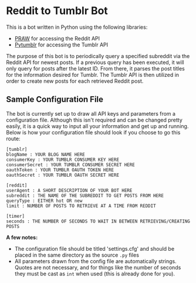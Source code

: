 Reddit to Tumblr Bot
=====================
This is a bot written in Python using the following libraries:

- [PRAW](https://github.com/praw-dev/praw) for accessing the Reddit API
- [Pytumblr](https://github.com/tumblr/pytumblr) for accessing the Tumblr API

The purpose of this bot is to periodically query a specified subreddit via the Reddit API for newest posts. If a previous query has been executed, it will only query for posts after the latest ID. From there, it parses the post titles for the information desired for Tumblr. The Tumblr API is then utilized in order to create new posts for each retrieved Reddit post.

Sample Configuration File
--------------------------
The bot is currently set up to draw all API keys and parameters from a configuration file. Although this isn't required and can be changed pretty easily, it is a quick way to input all your information and get up and running. Below is how your configuration file should look if you choose to go this route:

```
[tumblr]
blogName : YOUR BLOG NAME HERE
consumerKey : YOUR TUMBLR CONSUMER KEY HERE
consumerSecret : YOUR TUMBLR CONSUMER SECRET HERE
oauthToken : YOUR TUMBLR OAUTH TOKEN HERE
oauthSecret : YOUR TUMBLR OAUTH SECRET HERE

[reddit]
userAgent : A SHORT DESCRIPTION OF YOUR BOT HERE
subreddit : THE NAME OF THE SUBREDDIT TO GET POSTS FROM HERE
queryType : EITHER hot OR new
limit : NUMBER OF POSTS TO RETRIEVE AT A TIME FROM REDDIT

[timer]
seconds : THE NUMBER OF SECONDS TO WAIT IN BETWEEN RETRIEVING/CREATING POSTS
```

**A few notes:**
- The configuration file should be titled 'settings.cfg' and should be placed in the same directory as the source `.py` files
- All parameters drawn from the config file are automatically strings. Quotes are not necessary, and for things like the number of seconds they must be cast as `int` when used (this is already done for you).